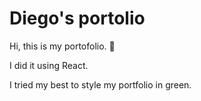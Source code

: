 # Diego's portolio 

Hi, this is my portofolio.  🌿

I did it using React.

I tried my best to style my portfolio in green.
